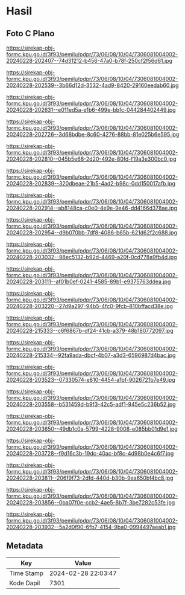 # Hasil

## Foto C Plano

https://sirekap-obj-formc.kpu.go.id/3f93/pemilu/pdpr/73/06/08/10/04/7306081004002-20240228-202407--74d31212-b456-47a0-b78f-250cf2f56d61.jpg

https://sirekap-obj-formc.kpu.go.id/3f93/pemilu/pdpr/73/06/08/10/04/7306081004002-20240228-202539--3b66d12d-3532-4ad9-8420-29160eedab60.jpg

https://sirekap-obj-formc.kpu.go.id/3f93/pemilu/pdpr/73/06/08/10/04/7306081004002-20240228-202631--e011ed5a-e1b6-499e-bbfc-044284402449.jpg

https://sirekap-obj-formc.kpu.go.id/3f93/pemilu/pdpr/73/06/08/10/04/7306081004002-20240228-202726--3d68bdbe-8c60-4276-88bb-81e025b6e595.jpg

https://sirekap-obj-formc.kpu.go.id/3f93/pemilu/pdpr/73/06/08/10/04/7306081004002-20240228-202810--045b5e68-2d20-492e-80fd-f19a3e300bc0.jpg

https://sirekap-obj-formc.kpu.go.id/3f93/pemilu/pdpr/73/06/08/10/04/7306081004002-20240228-202839--320dbeae-21b5-4ad2-b98c-0dd150017afb.jpg

https://sirekap-obj-formc.kpu.go.id/3f93/pemilu/pdpr/73/06/08/10/04/7306081004002-20240228-202914--ab8148ca-c0e0-4e9e-9e46-dd4166d378ae.jpg

https://sirekap-obj-formc.kpu.go.id/3f93/pemilu/pdpr/73/06/08/10/04/7306081004002-20240228-202954--d9b070bb-7df8-4086-b65b-621d62f2c688.jpg

https://sirekap-obj-formc.kpu.go.id/3f93/pemilu/pdpr/73/06/08/10/04/7306081004002-20240228-203032--98ec5132-b92d-4469-a20f-0cd778a9fb4d.jpg

https://sirekap-obj-formc.kpu.go.id/3f93/pemilu/pdpr/73/06/08/10/04/7306081004002-20240228-203111--af01b0ef-0241-4585-89b1-e9375763ddea.jpg

https://sirekap-obj-formc.kpu.go.id/3f93/pemilu/pdpr/73/06/08/10/04/7306081004002-20240228-203220--27d9a297-94b5-4fc0-9fcb-810bffacd38e.jpg

https://sirekap-obj-formc.kpu.go.id/3f93/pemilu/pdpr/73/06/08/10/04/7306081004002-20240228-215333--c6f6867b-df24-41cb-a379-48b180772097.jpg

https://sirekap-obj-formc.kpu.go.id/3f93/pemilu/pdpr/73/06/08/10/04/7306081004002-20240228-215334--92fa9ada-dbcf-4b07-a3d3-6596987d4bac.jpg

https://sirekap-obj-formc.kpu.go.id/3f93/pemilu/pdpr/73/06/08/10/04/7306081004002-20240228-203523--07330574-e810-4454-a1bf-9026721b7e49.jpg

https://sirekap-obj-formc.kpu.go.id/3f93/pemilu/pdpr/73/06/08/10/04/7306081004002-20240228-203558--b531459d-b9f3-42c5-adf1-945e5c236b52.jpg

https://sirekap-obj-formc.kpu.go.id/3f93/pemilu/pdpr/73/06/08/10/04/7306081004002-20240228-203650--49db1c0a-5799-4228-9008-e085bb01d9e1.jpg

https://sirekap-obj-formc.kpu.go.id/3f93/pemilu/pdpr/73/06/08/10/04/7306081004002-20240228-203728--f9d16c3b-19dc-40ac-bf8c-4d98b0e4c6f7.jpg

https://sirekap-obj-formc.kpu.go.id/3f93/pemilu/pdpr/73/06/08/10/04/7306081004002-20240228-203811--206f9f73-2dfd-440d-b30b-9ea650bf4bc8.jpg

https://sirekap-obj-formc.kpu.go.id/3f93/pemilu/pdpr/73/06/08/10/04/7306081004002-20240228-203856--0ba07f0e-ccb2-4ae5-8b7f-3be7282c53fe.jpg

https://sirekap-obj-formc.kpu.go.id/3f93/pemilu/pdpr/73/06/08/10/04/7306081004002-20240228-203932--5a2d0f90-6fb7-4154-9ba0-0994497aeab1.jpg


## Metadata

| Key        | Value               |
| ---------- | ------------------- |
| Time Stamp | 2024-02-28 22:03:47 |
| Kode Dapil | 7301                |



